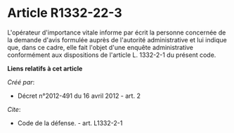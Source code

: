# Article R1332-22-3

L'opérateur d'importance vitale informe par écrit la personne concernée de la demande d'avis formulée auprès de l'autorité
administrative et lui indique que, dans ce cadre, elle fait l'objet d'une enquête administrative conformément aux
dispositions de l'article L. 1332-2-1 du présent code.

**Liens relatifs à cet article**

_Créé par_:

  - Décret n°2012-491 du 16 avril 2012 - art. 2

_Cite_:

  - Code de la défense. - art. L1332-2-1
